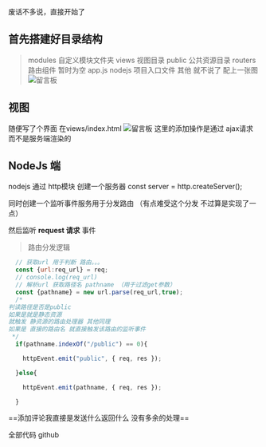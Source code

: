废话不多说，直接开始了

## 首先搭建好目录结构
> modules 自定义模块文件夹
views 视图目录
public 公共资源目录
routers 路由组件 暂时为空
app.js nodejs 项目入口文件
其他 就不说了
配上一张图
![留言板](http://bucai-blog.oss-cn-beijing.aliyuncs.com/18-12-4/23402942.jpg)

## 视图

随便写了个界面 在views/index.html
![留言板](http://bucai-blog.oss-cn-beijing.aliyuncs.com/18-12-4/21519214.jpg)
这里的添加操作是通过 ajax请求 而不是服务端渲染的

## NodeJs 端
 nodejs 通过 http模块 创建一个服务器
const server = http.createServer();
 
同时创建一个监听事件服务用于分发路由 （有点难受这个分发 不过算是实现了一点）

然后监听 **request 请求** 事件
> 路由分发逻辑
```javascript
  // 获取url 用于判断 路由。。。
  const {url:req_url} = req;
  // console.log(req_url)
  // 解析url 获取路径名 pathname （用于过滤get参数）
  const {pathname} = new url.parse(req_url,true);
  /* 
判读路径是否是public
如果是就是静态资源
就触发 静资源的路由处理器 其他同理 
如果是 直接的路由名 就直接触发该路由的监听事件
 */
  if(pathname.indexOf("/public") == 0){

    httpEvent.emit("public", { req, res });

  }else{

    httpEvent.emit(pathname, { req, res });

  }

```

==添加评论我直接是发送什么返回什么 没有多余的处理==

全部代码 github